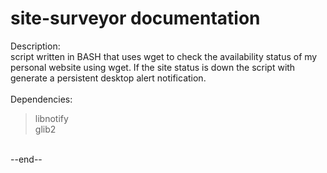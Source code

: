 # site-surveyor documentation

Description:<br />
script written in BASH that uses wget to check the availability status of my personal website using wget. 
If the site status is down the script with generate a persistent desktop alert notification.
<br />
<br />
Dependencies:<br />
>libnotify <br />
>glib2 <br />
<br />
--end--
